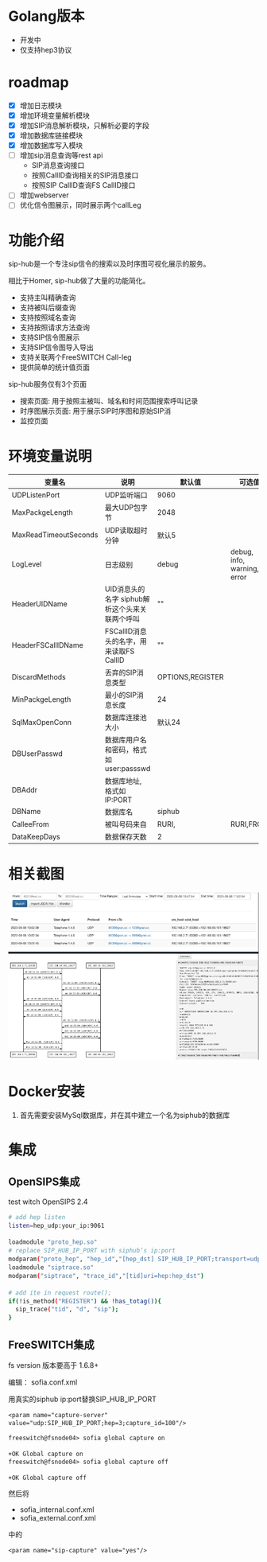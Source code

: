 # Golang版本
- 开发中 
- 仅支持hep3协议

# roadmap
- [x] 增加日志模块 
- [x] 增加环境变量解析模块 
- [x] 增加SIP消息解析模块，只解析必要的字段 
- [x] 增加数据库链接模块 
- [x] 增加数据库写入模块
- [ ] 增加sip消息查询等rest api
    - SIP消息查询接口
    - 按照CallID查询相关的SIP消息接口
    - 按照SIP CallID查询FS CallID接口
- [ ] 增加webserver
- [ ] 优化信令图展示，同时展示两个callLeg

# 功能介绍

sip-hub是一个专注sip信令的搜索以及时序图可视化展示的服务。

相比于Homer, sip-hub做了大量的功能简化。

- 支持主叫精确查询
- 支持被叫后缀查询
- 支持按照域名查询
- 支持按照请求方法查询
- 支持SIP信令图展示
- 支持SIP信令图导入导出
- 支持关联两个FreeSWITCH Call-leg 
- 提供简单的统计值页面

sip-hub服务仅有3个页面

- 搜索页面: 用于按照主被叫、域名和时间范围搜索呼叫记录
- 时序图展示页面: 用于展示SIP时序图和原始SIP消
- 监控页面

# 环境变量说明

变量名 | 说明 | 默认值 | 可选值
--- | --- | --- | ---
UDPListenPort | UDP监听端口 | 9060
MaxPackgeLength | 最大UDP包字节 | 2048
MaxReadTimeoutSeconds | UDP读取超时分钟 | 默认5
LogLevel | 日志级别 | debug | debug, info, warning, error
HeaderUIDName | UID消息头的名字 siphub解析这个头来关联两个呼叫 | "" 
HeaderFSCallIDName | FSCallID消息头的名字，用来读取FS CallID | ""
DiscardMethods | 丢弃的SIP消息类型 | OPTIONS,REGISTER |
MinPackgeLength | 最小的SIP消息长度 | 24
SqlMaxOpenConn | 数据库连接池大小 | 默认24
DBUserPasswd | 数据库用户名和密码，格式如user:passswd |
DBAddr | 数据库地址, 格式如IP:PORT | 
DBName |  数据库名 | siphub
CalleeFrom | 被叫号码来自 | RURI, | RURI,FROM
DataKeepDays | 数据保存天数 | 2 

# 相关截图

![](./demo.png)


# Docker安装

1. 首先需要安装MySql数据库，并在其中建立一个名为siphub的数据库

# 集成

## OpenSIPS集成
test witch OpenSIPS 2.4

```bash
# add hep listen
listen=hep_udp:your_ip:9061

loadmodule "proto_hep.so"
# replace SIP_HUB_IP_PORT with siphub‘s ip:port
modparam("proto_hep", "hep_id","[hep_dst] SIP_HUB_IP_PORT;transport=udp;version=3") 
loadmodule "siptrace.so"
modparam("siptrace", "trace_id","[tid]uri=hep:hep_dst")

# add ite in request route();
if(!is_method("REGISTER") && !has_totag()){
  sip_trace("tid", "d", "sip");
}
```

## FreeSWITCH集成
fs version 版本要高于 1.6.8+ 

编辑： sofia.conf.xml

用真实的siphub ip:port替换SIP_HUB_IP_PORT

```
<param name="capture-server" value="udp:SIP_HUB_IP_PORT;hep=3;capture_id=100"/>
```

```
freeswitch@fsnode04> sofia global capture on
 
+OK Global capture on
freeswitch@fsnode04> sofia global capture off
 
+OK Global capture off
```

然后将
- sofia_internal.conf.xml
- sofia_external.conf.xml

中的

```
<param name="sip-capture" value="yes"/>
